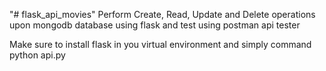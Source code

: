 "# flask_api_movies" 
  Perform Create, Read, Update and Delete operations upon mongodb database using flask and test using postman api tester
  
  Make sure to install flask in you virtual environment
  and simply command python api.py
